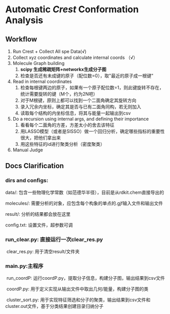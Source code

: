 # Automatic *Crest* Conformation Analysis

## Workflow

1. Run Crest + Collect All spe Data(√)
2. Collect xyz coordinates and calculate internal coords （√）
3. Molecule Graph building 
   1. **scipy 生成稀疏矩阵+networkx生成分子图**
   2. 检查是否还有未成键的原子（配位数=0），取"最近的原子成一根键"
4. Read in internal coordinates
   1. 检查每根键两边的原子，如果有一个原子配位数=1，则此键旋转不存在，统计需要旋转的键（M个，约为2N吧）
   2. 对于M根键，原则上都可以找到一个二面角确定其旋转方向
   3. 录入冗余内坐标，确定其是否与已有二面角同构，若无则加入
   4. 读取每个结构的内坐标信息，将其与能量一起输出到csv
5. Do a recursion using internal args, and defining their importance
   1. 看看每个二面角的方差，方差太小的舍去该特征
   2. 用LASSO模型（或者是SISSO）做一个回归分析，确定哪些指标的重要性很大，把他们拿出来
   3. 用这些特征的id进行聚类分析（密度聚类）
6. Manual Judge

## Docs Clarification

### dirs and configs:

data/: 包含一些物理化学常数（如范德华半径），目前是从rdkit.chem直接导出的

molecules/: 需要分析的对象，应包含每个构象的单点的.gjf输入文件和输出文件

result/: 分析的结果都会放在这里

config.txt: 设置文件，超参数可调

### run_clear.py: 直接运行一次clear_res.py

​	clear_res.py: 用于清空result/文件夹

### main.py:主程序

​	run_coordP: 运行coordP.py，提取分子信息，构建分子图，输出结果到csv文件

​	coordP.py: 用于定义实现从输出文件中取出几何/能量，构建分子图的类

​	cluster_sort.py: 用于实现特征筛选和分子的聚类，输出结果到csv文件和cluster.out文件，基于分类结果创建目录归纳分子

